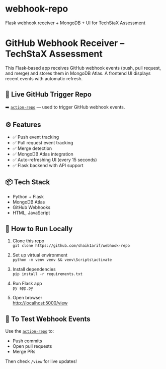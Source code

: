 # webhook-repo
Flask webhook receiver + MongoDB + UI for TechStaX Assessment
# GitHub Webhook Receiver – TechStaX Assessment

This Flask-based app receives GitHub webhook events (push, pull request, and merge) and stores them in MongoDB Atlas. A frontend UI displays recent events with automatic refresh.

## 🔗 Live GitHub Trigger Repo
➡️ [`action-repo`](https://github.com/shaik1arif/action-repo) — used to trigger GitHub webhook events.

## ⚙️ Features
- ✅ Push event tracking
- ✅ Pull request event tracking
- ✅ Merge detection
- ✅ MongoDB Atlas integration
- ✅ Auto-refreshing UI (every 15 seconds)
- ✅ Flask backend with API support

## 📦 Tech Stack
- Python + Flask
- MongoDB Atlas
- GitHub Webhooks
- HTML, JavaScript

## 🚀 How to Run Locally

1. Clone this repo  
   `git clone https://github.com/shaik1arif/webhook-repo`

2. Set up virtual environment  
   `python -m venv venv && venv\Scripts\activate`

3. Install dependencies  
   `pip install -r requirements.txt`

4. Run Flask app  
   `py app.py`

5. Open browser  
   [http://localhost:5000/view](http://localhost:5000/view)

## 🧪 To Test Webhook Events

Use the [`action-repo`](https://github.com/shaik1arif/action-repo) to:
- Push commits
- Open pull requests
- Merge PRs

Then check `/view` for live updates!
